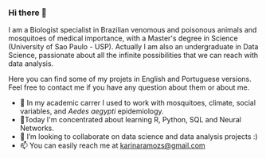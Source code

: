 ### Hi there 👋

I am a Biologist specialist in Brazilian venomous and poisonous animals and mosquitoes of medical importance, with a Master's degree in Science (University of Sao Paulo - USP). Actually I am also an undergraduate in Data Science, passionate about all the infinite possibilities that we can reach with data analysis.

Here you can find some of my projets in English and Portuguese versions. Feel free to contact me if you have any question about them or about me.

- 🔭 In my academic carrer I used to work with mosquitoes, climate, social variables, and <i>Aedes aegypti</i> epidemiology.
- 🌱Today I'm concentrated about learning R, Python, SQL and Neural Networks.
- 🤝 I’m looking to collaborate on data science and data analysis projects :)
- 📫 You can easily reach me at karinaramozs@gmail.com
